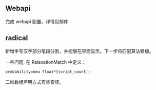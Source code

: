
## Webapi

完成 webapi 配置，详情见邮件

## radical

新增手写汉字部分笔段分割，并能够在界面显示。下一步将匹配算法移植。

一些问题, 在 RalaxationMatch 中定义：

	probability=new float*[script_count];

二维数组声明方式有些奇怪。
